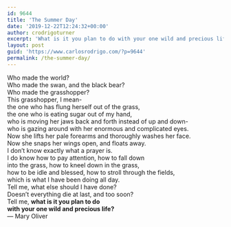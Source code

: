 ```yaml
---
id: 9644
title: 'The Summer Day'
date: '2019-12-22T12:24:32+00:00'
author: crodrigoturner
excerpt: 'What is it you plan to do with your one wild and precious life?'
layout: post
guid: 'https://www.carlosrodrigo.com/?p=9644'
permalink: /the-summer-day/
---
```


Who made the world?  
Who made the swan, and the black bear?  
Who made the grasshopper?  
This grasshopper, I mean-  
the one who has flung herself out of the grass,  
the one who is eating sugar out of my hand,  
who is moving her jaws back and forth instead of up and down-  
who is gazing around with her enormous and complicated eyes.  
Now she lifts her pale forearms and thoroughly washes her face.  
Now she snaps her wings open, and floats away.  
I don’t know exactly what a prayer is.  
I do know how to pay attention, how to fall down  
into the grass, how to kneel down in the grass,  
how to be idle and blessed, how to stroll through the fields,  
which is what I have been doing all day.  
Tell me, what else should I have done?  
Doesn’t everything die at last, and too soon?  
Tell me, **what is it you plan to do  
with your one wild and precious life?**  
— Mary Oliver